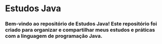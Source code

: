 # Estudos Java
### Bem-vindo ao repositório de Estudos Java! Este repositório foi criado para organizar e compartilhar meus estudos e práticas com a linguagem de programação Java.
